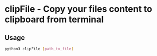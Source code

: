 # clipFile - Copy your files content to clipboard from terminal

## Usage
```bash
python3 clipFile [path_to_file]
```
